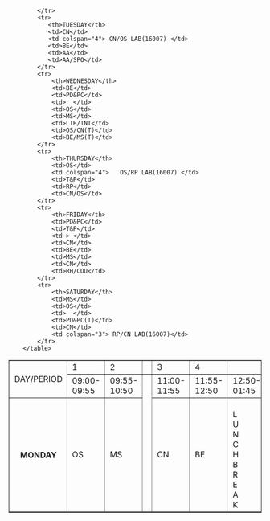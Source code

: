 <!DOCTYPE html>
<html>
    <head><link rel="stylesheet" href="style.css">
<title>Time Table</title>
    <style>
        th, td {
  padding-left: 10px;
}
    </style>
    </head>
    <body>
        <table border="1" cellspacing="0">
            <tr>
              <td rowspan="2">DAY/PERIOD</td>  
              <td>1</td>
              <td>2</td>
              <td>   </td>
              <td>3</td>
              <td>4</td>
              <td>      </td>
              <td>5</td>
              <td>6</td>
              <td>7</td>
            </tr>
            <td>09:00-09:55</td>
            <td>09:55-10:50</td>
            <td rowspan="2">   </td>
            <td>11:00-11:55</td>
            <td>11:55-12:50</td>
            <td>12:50-01:45</td>
            <td>01:45-2:40</td>
            <td>02:40-03:35</td>
            <td>03:35-04:30</td>
            <tr>
                <th>MONDAY</th>
                <td>OS</td>
                <td>MS</td>
                <td> CN </td>
                <td>BE</td>
                <td rowspan="6"><br>L<br>U<br>N<br>C<br>H<br>B<br>R<br>E<br>A<br>K</td>
                <td>T&P</td>
                <td>PD&PC</td>
                <td>MS/BE(T)</td>
                
            </tr>
            <tr>
               <th>TUESDAY</th> 
               <td>CN</td>
               <td colspan="4"> CN/OS LAB(16007) </td>
               <td>BE</td>
               <td>AA</td>
               <td>AA/SPO</td>
            </tr>
            <tr>
                <th>WEDNESDAY</th>
                <td>BE</td>
                <td>PD&PC</td>
                <td>  </td>
                <td>OS</td>
                <td>MS</td>
                <td>LIB/INT</td>
                <td>OS/CN(T)</td>
                <td>BE/MS(T)</td>
            </tr>
            <tr>
                <th>THURSDAY</th>
                <td>OS</td>
                <td colspan="4">   OS/RP LAB(16007) </td>
                <td>T&P</td>
                <td>RP</td>
                <td>CN/OS</td>
            </tr>
            <tr>
                <th>FRIDAY</th>
                <td>PD&PC</td>
                <td>T&P</td>
                <td > </td>
                <td>CN</td>
                <td>BE</td>
                <td>MS</td>
                <td>CN</td>
                <td>RH/COU</td>
            </tr>
            <tr>
                <th>SATURDAY</th>
                <td>MS</td>
                <td>OS</td>
                <td>  </td>
                <td>PD&PC(T)</td>
                <td>CN</td>
                <td colspan="3"> RP/CN LAB(16007)</td>
            </tr>
        </table>

</body>
</html>
